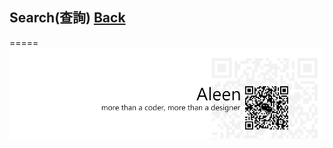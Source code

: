## Search(查詢)	[Back](./../Analysis.md)



=====
<a href="http://aleen42.github.io/" target="_blank" ><img src="./../../../pic/tail.gif"></a>
